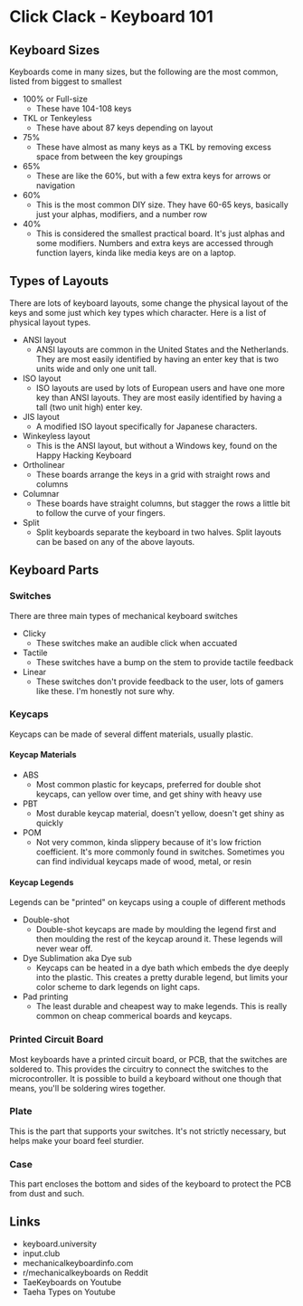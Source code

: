# Click Clack - Keyboard 101

## Keyboard Sizes
Keyboards come in many sizes, but the following are the most common, listed from biggest to smallest

- 100% or Full-size
    - These have 104-108 keys
- TKL or Tenkeyless
    - These have about 87 keys depending on layout 
- 75% 
    - These have almost as many keys as a TKL by removing excess space from between the key groupings
- 65%
    - These are like the 60%, but with a few extra keys for arrows or navigation
- 60% 
    - This is the most common DIY size. They have 60-65 keys, basically just your alphas, modifiers, and a number row
- 40%
    - This is considered the smallest practical board. It's just alphas and some modifiers. Numbers and extra keys are accessed through function layers, kinda like media keys are on a laptop.

## Types of Layouts
There are lots of keyboard layouts, some change the physical layout of the keys and some just which key types which character. Here is a list of physical layout types.

- ANSI layout
    - ANSI layouts are common in the United States and the Netherlands. They are most easily identified by having an enter key that is two units wide and only one unit tall.
- ISO layout
    - ISO layouts are used by lots of European users and have one more key than ANSI layouts. They are most easily identified by having a tall (two unit high) enter key.
- JIS layout
    - A modified ISO layout specifically for Japanese characters.
- Winkeyless layout
    - This is the ANSI layout, but without a Windows key, found on the Happy Hacking Keyboard
- Ortholinear
    - These boards arrange the keys in a grid with straight rows and columns
- Columnar
    - These boards have straight columns, but stagger the rows a little bit to follow the curve of your fingers.
- Split
    - Split keyboards separate the keyboard in two halves. Split layouts can be based on any of the above layouts.

## Keyboard Parts

### Switches
There are three main types of mechanical keyboard switches

- Clicky
    - These switches make an audible click when accuated
- Tactile
    - These switches have a bump on the stem to provide tactile feedback
- Linear
    - These switches don't provide feedback to the user, lots of gamers like these. I'm honestly not sure why.

### Keycaps
Keycaps can be made of several diffent materials, usually plastic.

#### Keycap Materials

- ABS
    - Most common plastic for keycaps, preferred for double shot keycaps, can yellow over time, and get shiny with heavy use
- PBT
    - Most durable keycap material, doesn't yellow, doesn't get shiny as quickly
- POM
    - Not very common, kinda slippery because of it's low friction coefficient. It's more commonly found in switches.
Sometimes you can find individual keycaps made of wood, metal, or resin

#### Keycap Legends
Legends can be "printed" on keycaps using a couple of different methods

- Double-shot 
    - Double-shot keycaps are made by moulding the legend first and then moulding the rest of the keycap around it. These legends will never wear off.
- Dye Sublimation aka Dye sub
    - Keycaps can be heated in a dye bath which embeds the dye deeply into the plastic. This creates a pretty durable legend, but limits your color scheme to dark legends on light caps.
- Pad printing
    - The least durable and cheapest way to make legends. This is really common on cheap commerical boards and keycaps.

### Printed Circuit Board
Most keyboards have a printed circuit board, or PCB, that the switches are soldered to. This provides the circuitry to connect the switches to the microcontroller. It is possible to build a keyboard without one though that means, you'll be soldering wires together.

### Plate 
This is the part that supports your switches. It's not strictly necessary, but helps make your board feel sturdier.

### Case
This part encloses the bottom and sides of the keyboard to protect the PCB from dust and such.

## Links
- keyboard.university
- input.club
- mechanicalkeyboardinfo.com
- r/mechanicalkeyboards on Reddit
- TaeKeyboards on Youtube
- Taeha Types on Youtube
